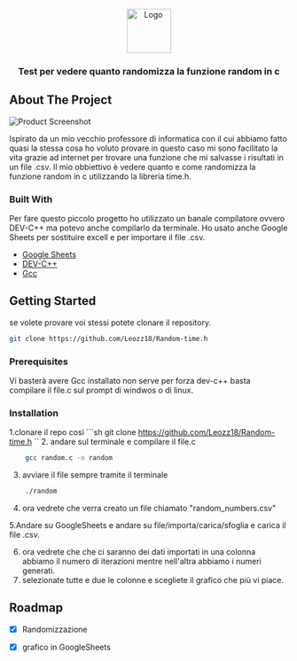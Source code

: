 
<br/>
<div align="center">
<a href="https://github.com/ShaanCoding/ReadME-Generator">
<img src="https://upload.wikimedia.org/wikipedia/commons/thumb/3/36/Two_red_dice_01.svg/220px-Two_red_dice_01.svg.png" alt="Logo" width="80" height="80">
</a>
<h3 align="center">Test per vedere quanto randomizza la funzione random in c</h3>

</div>

## About The Project

![Product Screenshot](https://mazer.dev/en/blog/posts/generation-of-the-randomic-numerals-in-c/featured-dados_hu2219827006035844696.webp)

Ispirato da un mio vecchio professore di informatica con il cui abbiamo fatto quasi la stessa cosa ho voluto provare in questo caso mi sono facilitato la vita grazie ad internet per trovare una funzione che mi salvasse i risultati in un file .csv. 
Il mio obbiettivo è vedere quanto e come randomizza la funzione random in c utilizzando la libreria time.h.

### Built With

Per fare questo piccolo progetto ho utilizzato un banale compilatore ovvero DEV-C++  ma potevo anche compilarlo da terminale.
Ho usato anche Google Sheets per sostituire excell e per importare il file .csv.


- [Google Sheets ](https://docs.google.com/spreadsheets/u/0/)
- [DEV-C++](https://www.bloodshed.net/)
- [Gcc](https://gcc.gnu.org/)
## Getting Started

se volete provare voi stessi potete clonare il repository.
 
```sh
git clone https://github.com/Leozz18/Random-time.h
```
### Prerequisites

Vi  basterà avere Gcc installato non serve per forza dev-c++ basta compilare il file.c sul prompt di windwos o di linux.

### Installation

1.clonare il repo così ```sh
git clone https://github.com/Leozz18/Random-time.h
``
2. andare sul terminale e compilare il file.c 
```sh
    gcc random.c -o random
```
3. avviare il file sempre tramite il terminale
```sh
    ./random
```
4. ora vedrete che verra creato un file chiamato "random_numbers.csv" 
  
5.Andare su GoogleSheets e andare su file/importa/carica/sfoglia e carica il file .csv.

6. ora vedrete che che ci saranno dei dati importati in una colonna abbiamo il numero di iterazioni mentre nell'altra abbiamo i numeri generati.
7. selezionate tutte e due le colonne e scegliete il grafico che più vi piace.
## Roadmap

- [x] Randomizzazione
- [x] grafico in GoogleSheets

